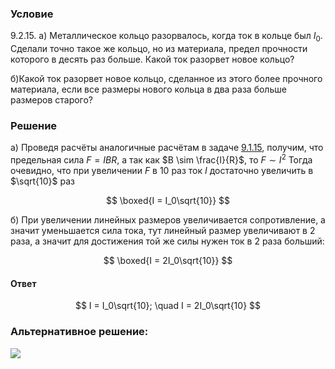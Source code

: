 ###  Условие

$9.2.15.$ а) Металлическое кольцо разорвалось, когда ток в кольце был $I_0$. Сделали точно такое же кольцо, но из материала, предел прочности которого в десять раз больше. Какой ток разорвет новое кольцо?

б)Какой ток разорвет новое кольцо, сделанное из этого более прочного материала, если все размеры нового кольца в два раза больше размеров старого?

### Решение

а) Проведя расчёты аналогичные расчётам в задаче [9.1.15](../9.1.15), получим, что предельная сила $F = IBR$, а так как $B \sim \frac{I}{R}$, то $F \sim I^2$ Тогда очевидно, что при увеличении $F$ в 10 раз ток $I$ достаточно увеличить в $\sqrt{10}$ раз

$$
\boxed{I = I_0\sqrt{10}}
$$

б) При увеличении линейных размеров увеличивается сопротивление, а значит уменьшается сила тока, тут линейный размер увеличивают в 2 раза, а значит для достижения той же силы нужен ток в 2 раза больший:

$$
\boxed{I = 2I_0\sqrt{10}}
$$

#### Ответ

$$
I = I_0\sqrt{10}; \quad I = 2I_0\sqrt{10}
$$

###  Альтернативное решение:

![](https://www.youtube.com/embed/lrf0tMbCnyM)